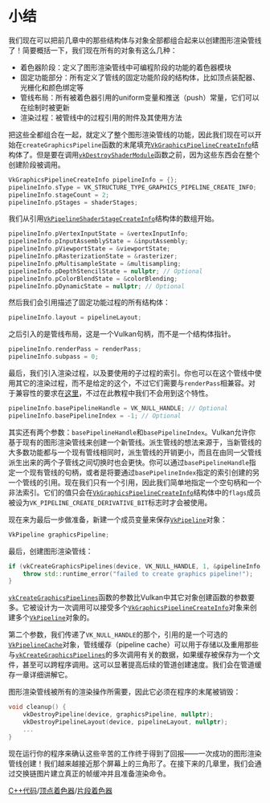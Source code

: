 # 小结

我们现在可以把前几章中的那些结构体与对象全部都组合起来以创建图形渲染管线了！简要概括一下，我们现在所有的对象有这么几种：

* 着色器阶段：定义了图形渲染管线中可编程阶段的功能的着色器模块
* 固定功能部分：所有定义了管线的固定功能阶段的结构体，比如顶点装配器、光栅化和颜色绑定等
* 管线布局：所有被着色器引用的uniform变量和推送（push）常量，它们可以在绘制时被更新
* 渲染过程：被管线中的过程引用的附件及其使用方法

把这些全都组合在一起，就定义了整个图形渲染管线的功能，因此我们现在可以开始在`createGraphicsPipeline`函数的末尾填充[`VkGraphicsPipelineCreateInfo`](https://www.khronos.org/registry/vulkan/specs/1.0/man/html/VkGraphicsPipelineCreateInfo.html)结构体了。但是要在调用[`vkDestroyShaderModule`](https://www.khronos.org/registry/vulkan/specs/1.0/man/html/vkDestroyShaderModule.html)函数之前，因为这些东西会在整个创建阶段被调用。

```c++
VkGraphicsPipelineCreateInfo pipelineInfo = {};
pipelineInfo.sType = VK_STRUCTURE_TYPE_GRAPHICS_PIPELINE_CREATE_INFO;
pipelineInfo.stageCount = 2;
pipelineInfo.pStages = shaderStages;
```

我们从引用[`VkPipelineShaderStageCreateInfo`](https://www.khronos.org/registry/vulkan/specs/1.0/man/html/VkPipelineShaderStageCreateInfo.html)结构体的数组开始。

```c++
pipelineInfo.pVertexInputState = &vertexInputInfo;
pipelineInfo.pInputAssemblyState = &inputAssembly;
pipelineInfo.pViewportState = &viewportState;
pipelineInfo.pRasterizationState = &rasterizer;
pipelineInfo.pMultisampleState = &multisampling;
pipelineInfo.pDepthStencilState = nullptr; // Optional
pipelineInfo.pColorBlendState = &colorBlending;
pipelineInfo.pDynamicState = nullptr; // Optional
```

然后我们会引用描述了固定功能过程的所有结构体：

```c++
pipelineInfo.layout = pipelineLayout;
```

之后引入的是管线布局，这是一个Vulkan句柄，而不是一个结构体指针。

```c++
pipelineInfo.renderPass = renderPass;
pipelineInfo.subpass = 0;
```

最后，我们引入渲染过程，以及要使用的子过程的索引。你也可以在这个管线中使用其它的渲染过程，而不是给定的这个，不过它们需要与`renderPass`相兼容。对于兼容性的要求在[这里](https://www.khronos.org/registry/vulkan/specs/1.0/html/vkspec.html#renderpass-compatibility)，不过在此教程中我们不会用到这个特性。

```c++
pipelineInfo.basePipelineHandle = VK_NULL_HANDLE; // Optional
pipelineInfo.basePipelineIndex = -1; // Optional
```

其实还有两个参数：`basePipelineHandle`和`basePipelineIndex`。Vulkan允许你基于现有的图形渲染管线来创建一个新管线。派生管线的想法来源于，当新管线的大多数功能都与一个现有管线相同时，派生管线的开销更小，而且在由同一父管线派生出来的两个子管线之间切换时也会更快。你可以通过`basePipelineHandle`指定一个现有管线的句柄，或者是将要通过`basePipelineIndex`指定的索引创建的另一个管线的引用。现在我们只有一个引用，因此我们简单地指定一个空句柄和一个非法索引。它们的值只会在[`VkGraphicsPipelineCreateInfo`](https://www.khronos.org/registry/vulkan/specs/1.0/man/html/VkGraphicsPipelineCreateInfo.html)结构体中的`flags`成员被设为`VK_PIPELINE_CREATE_DERIVATIVE_BIT`标志时才会被使用。

现在来为最后一步做准备，新建一个成员变量来保存[`VkPipeline`](https://www.khronos.org/registry/vulkan/specs/1.0/man/html/VkPipeline.html)对象：

```c++
VkPipeline graphicsPipeline;
```

最后，创建图形渲染管线：

```c++
if (vkCreateGraphicsPipelines(device, VK_NULL_HANDLE, 1, &pipelineInfo, nullptr, &graphicsPipeline) != VK_SUCCESS) {
    throw std::runtime_error("failed to create graphics pipeline!");
}
```

[`vkCreateGraphicsPipelines`](https://www.khronos.org/registry/vulkan/specs/1.0/man/html/vkCreateGraphicsPipelines.html)函数的参数比Vulkan中其它对象创建函数的参数要多。它被设计为一次调用可以接受多个[`VkGraphicsPipelineCreateInfo`](https://www.khronos.org/registry/vulkan/specs/1.0/man/html/VkGraphicsPipelineCreateInfo.html)对象来创建多个[`VkPipeline`](https://www.khronos.org/registry/vulkan/specs/1.0/man/html/VkPipeline.html)对象的。

第二个参数，我们传递了`VK_NULL_HANDLE`的那个，引用的是一个可选的[`VkPipelineCache`](https://www.khronos.org/registry/vulkan/specs/1.0/man/html/VkPipelineCache.html)对象，管线缓存（pipeline cache）可以用于存储以及重用那些与[`vkCreateGraphicsPipelines`](https://www.khronos.org/registry/vulkan/specs/1.0/man/html/vkCreateGraphicsPipelines.html)的多次调用有关的数据，如果缓存被保存为一个文件，甚至可以跨程序调用。这可以显著提高后续的管道创建速度。我们会在管道缓存一章详细讲解它。

图形渲染管线被所有的渲染操作所需要，因此它必须在程序的末尾被销毁：

```c++
void cleanup() {
    vkDestroyPipeline(device, graphicsPipeline, nullptr);
    vkDestroyPipelineLayout(device, pipelineLayout, nullptr);
    ...
}
```

现在运行你的程序来确认这些辛苦的工作终于得到了回报——一次成功的图形渲染管线创建！我们越来越接近那个屏幕上的三角形了。在接下来的几章里，我们会通过交换链图片建立真正的帧缓冲并且准备渲染命令。

[C++代码](https://vulkan-tutorial.com/code/12_graphics_pipeline_complete.cpp)/[顶点着色器](https://vulkan-tutorial.com/code/09_shader_base.vert)/[片段着色器](https://vulkan-tutorial.com/code/09_shader_base.frag)